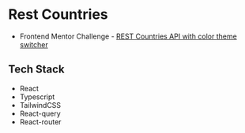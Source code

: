 # Rest Countries

- Frontend Mentor Challenge - [REST Countries API with color theme switcher](https://www.frontendmentor.io/challenges/rest-countries-api-with-color-theme-switcher-5cacc469fec04111f7b848ca)

## Tech Stack

- React
- Typescript
- TailwindCSS
- React-query
- React-router
